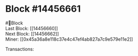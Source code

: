
Block #14456661
===============
  
#🧊Block  
Last Block: [[14456660]]  
Next Block: [[14456662]]  
Miner: [[0x45a36a8e118c37e4c47ef4ab827a7c9e579e11e2]]  

 Transactions: